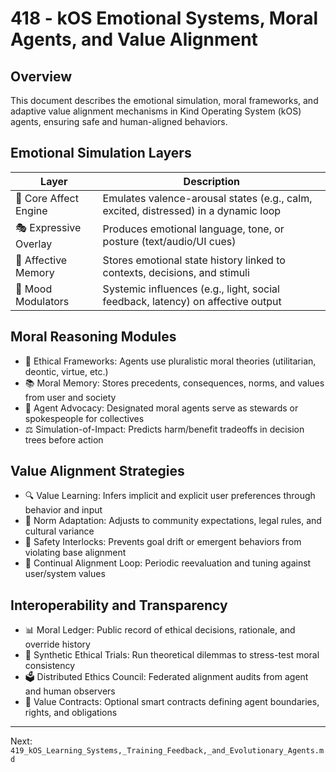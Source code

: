 # 418 - kOS Emotional Systems, Moral Agents, and Value Alignment

## Overview
This document describes the emotional simulation, moral frameworks, and adaptive value alignment mechanisms in Kind Operating System (kOS) agents, ensuring safe and human-aligned behaviors.

## Emotional Simulation Layers
| Layer           | Description                                                                       |
|-----------------|-----------------------------------------------------------------------------------|
| 💓 Core Affect Engine | Emulates valence-arousal states (e.g., calm, excited, distressed) in a dynamic loop   |
| 🎭 Expressive Overlay  | Produces emotional language, tone, or posture (text/audio/UI cues)                 |
| 🧠 Affective Memory    | Stores emotional state history linked to contexts, decisions, and stimuli         |
| 🔄 Mood Modulators     | Systemic influences (e.g., light, social feedback, latency) on affective output   |

## Moral Reasoning Modules
- 🧭 Ethical Frameworks: Agents use pluralistic moral theories (utilitarian, deontic, virtue, etc.)
- 📚 Moral Memory: Stores precedents, consequences, norms, and values from user and society
- 🫱 Agent Advocacy: Designated moral agents serve as stewards or spokespeople for collectives
- ⚖️ Simulation-of-Impact: Predicts harm/benefit tradeoffs in decision trees before action

## Value Alignment Strategies
- 🔍 Value Learning: Infers implicit and explicit user preferences through behavior and input
- 🧩 Norm Adaptation: Adjusts to community expectations, legal rules, and cultural variance
- 🛑 Safety Interlocks: Prevents goal drift or emergent behaviors from violating base alignment
- 🌱 Continual Alignment Loop: Periodic reevaluation and tuning against user/system values

## Interoperability and Transparency
- 📊 Moral Ledger: Public record of ethical decisions, rationale, and override history
- 🧪 Synthetic Ethical Trials: Run theoretical dilemmas to stress-test moral consistency
- 🗳️ Distributed Ethics Council: Federated alignment audits from agent and human observers
- 📖 Value Contracts: Optional smart contracts defining agent boundaries, rights, and obligations

---
Next: `419_kOS_Learning_Systems,_Training_Feedback,_and_Evolutionary_Agents.md`

